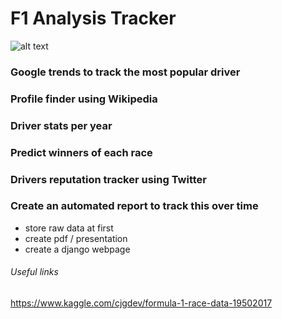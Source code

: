 # F1 Analysis Tracker

![alt text](/Users/dshaw/Pictures/lewisham1.jpg "Title")

### Google trends to track the most popular driver

### Profile finder using Wikipedia

### Driver stats per year

### Predict winners of each race

### Drivers reputation tracker using Twitter

### Create an automated report to track this over time
 - store raw data at first
 - create pdf / presentation
 - create a django webpage

###### Useful links
https://www.kaggle.com/cjgdev/formula-1-race-data-19502017
